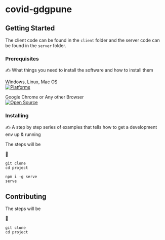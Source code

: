 # covid-gdgpune

## Getting Started

The client code can be found in the `client` folder and the server code can be found in the `server` folder.

### Prerequisites

:writing_hand: What things you need to install the software and how to install them

Windows, Linux, Mac OS  
[![Platforms](https://img.shields.io/badge/platform-linux--64%20%7C%20win--32%20%7C%20osx--64%20%7C%20win--64-lightgrey)](https://img.shields.io/badge/platform-linux--64%20%7C%20win--32%20%7C%20osx--64%20%7C%20win--64-lightgrey)

Google Chrome or Any other Browser  
[![Open Source](https://badges.frapsoft.com/os/v1/open-source.svg?v=103)](https://opensource.org/)

### Installing

:writing_hand: A step by step series of examples that tells how to get a development env up & running

The steps will be

:memo:

```
git clone
cd project

npm i -g serve
serve
```

## Contributing

The steps will be

:memo:

```
git clone
cd project
```